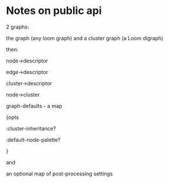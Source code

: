 # Notes on public api

2 graphs:

the graph (any loom graph) and a cluster graph (a Loom digraph)

then:

node->descriptor

edge->descriptor

cluster->descriptor

node->cluster

graph-defaults - a map


{opts

:cluster-inheritance?

:default-node-palette?

}

and

an optional map of post-processing settings

